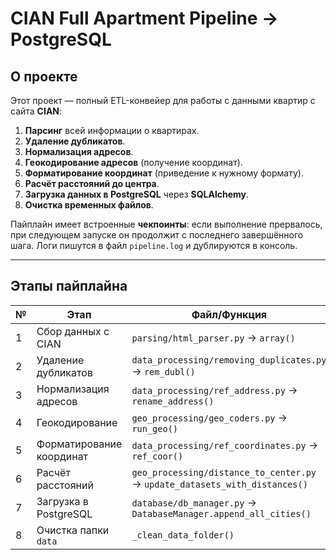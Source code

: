 # CIAN Full Apartment Pipeline → PostgreSQL

## О проекте

Этот проект — полный ETL-конвейер для работы с данными квартир с сайта **CIAN**:

1. **Парсинг** всей информации о квартирах.
2. **Удаление дубликатов**.
3. **Нормализация адресов**.
4. **Геокодирование адресов** (получение координат).
5. **Форматирование координат** (приведение к нужному формату).
6. **Расчёт расстояний до центра**.
7. **Загрузка данных в PostgreSQL** через **SQLAlchemy**.
8. **Очистка временных файлов**.

Пайплайн имеет встроенные **чекпоинты**: если выполнение прервалось, при следующем запуске он продолжит с последнего завершённого шага. Логи пишутся в файл `pipeline.log` и дублируются в консоль.

---

## Этапы пайплайна

| № | Этап                     | Файл/Функция                                       |
|---|--------------------------|----------------------------------------------------|
| 1 | Сбор данных с CIAN       | `parsing/html_parser.py` → `array()`               |
| 2 | Удаление дубликатов      | `data_processing/removing_duplicates.py` → `rem_dubl()` |
| 3 | Нормализация адресов     | `data_processing/ref_address.py` → `rename_address()` |
| 4 | Геокодирование           | `geo_processing/geo_coders.py` → `run_geo()`       |
| 5 | Форматирование координат | `data_processing/ref_coordinates.py` → `ref_coor()` |
| 6 | Расчёт расстояний        | `geo_processing/distance_to_center.py` → `update_datasets_with_distances()` |
| 7 | Загрузка в PostgreSQL    | `database/db_manager.py` → `DatabaseManager.append_all_cities()` |
| 8 | Очистка папки `data`     | `_clean_data_folder()`                             |
